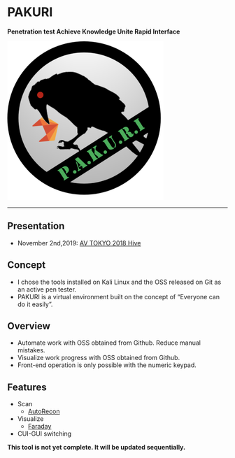 # PAKURI
**Penetration test Achieve Knowledge Unite Rapid Interface**

![SS1](https://github.com/01rabbit/PAKURI/blob/master/pakuri_s.png)

---

## Presentation
* November 2nd,2019: [AV TOKYO 2018 Hive](http://ja.avtokyo.org/avtokyo2019/event)

## Concept
* I chose the tools installed on Kali Linux and the OSS released on Git as an active pen tester.
* PAKURI is a virtual environment built on the concept of “Everyone can do it easily”.
## Overview
* Automate work with OSS obtained from Github. Reduce manual mistakes.
* Visualize work progress with OSS obtained from Github.
* Front-end operation is only possible with the numeric keypad.
## Features
- Scan
  - [AutoRecon](https://github.com/Tib3rius/AutoRecon.git)
- Visualize
  - [Faraday](https://github.com/infobyte/faraday.git)
- CUI-GUI switching

**This tool is not yet complete. It will be updated sequentially.**
